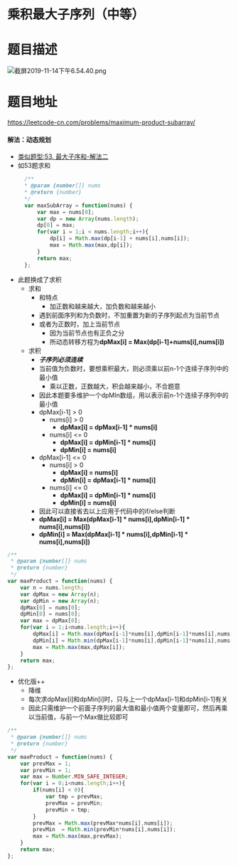# 乘积最大子序列（中等）
# 题目描述
![截屏2019-11-14下午6.54.40.png](https://pic.leetcode-cn.com/566fe93e47da7c3e422faa062564b66dbcc988be17b6b37a315c2beb1cead37b-%E6%88%AA%E5%B1%8F2019-11-14%E4%B8%8B%E5%8D%886.54.40.png)
# 题目地址
<https://leetcode-cn.com/problems/maximum-product-subarray/>
#### 解法：动态规划
+ [类似题型:53. 最大子序和-解法二](https://leetcode-cn.com/problems/maximum-subarray/solution/53-zui-da-zi-xu-he-by-alexer-660/)
+ 如53题求和
  ```javascript
    /**
    * @param {number[]} nums
    * @return {number}
    */
    var maxSubArray = function(nums) {
        var max = nums[0];
        var dp = new Array(nums.length);
        dp[0] = max;
        for(var i = 1;i < nums.length;i++){
            dp[i] = Math.max(dp[i-1] + nums[i],nums[i]);
            max = Math.max(max,dp[i]);
        }
        return max;
    };
    ``` 
+ 此题换成了求积
  + 求和
    + 和特点
      + 加正数和越来越大，加负数和越来越小
    + 遇到前面序列和为负数时，不加重置为新的子序列起点为当前节点
    + 或者为正数时，加上当前节点
      + 因为当前节点也有正负之分
      + 所动态转移方程为**dpMax[i] = Max(dp[i-1]+nums[i],nums[i])**
  + 求积
    + ***子序列必须连续***
    + 当前值为负数时，要想乘积最大，则必须乘以前n-1个连续子序列中的最小值
      + 乘以正数，正数越大，积会越来越小，不合题意
    + 因此本题要多维护一个dpMIn数组，用以表示前n-1个连续子序列中的最小值
    + dpMax[i-1] > 0 
      + nums[i] > 0
        + **dpMax[i] = dpMax[i-1] * nums[i]**
      + nums[i] <= 0
        + **dpMax[i] = dpMin[i-1] * nums[i]**
        + **dpMin[i] = nums[i]**
    + dpMax[i-1] <= 0
      + nums[i] > 0
        + **dpMax[i] = nums[i]**
        + **dpMin[i] = dpMax[i-1] * nums[i]**
      + nums[i] <= 0
        + **dpMax[i] = dpMin[i-1] * nums[i]**
        + **dpMin[i] = nums[i]**
    + 因此可以直接省去以上应用于代码中的if/else判断
    + **dpMax[i] = Max(dpMax[i-1] * nums[i],dpMin[i-1] * nums[i],nums[i])**
    + **dpMin[i] = Max(dpMax[i-1] * nums[i],dpMin[i-1] * nums[i],nums[i])**
```javascript
/**
 * @param {number[]} nums
 * @return {number}
 */
var maxProduct = function(nums) {
    var n = nums.length;
    var dpMax = new Array(n);
    var dpMin = new Array(n);
    dpMax[0] = nums[0];
    dpMin[0] = nums[0];
    var max = dpMax[0];
    for(var i = 1;i<nums.length;i++){
        dpMax[i] = Math.max(dpMax[i-1]*nums[i],dpMin[i-1]*nums[i],nums[i]);
        dpMin[i] = Math.min(dpMax[i-1]*nums[i],dpMin[i-1]*nums[i],nums[i]);
        max = Math.max(max,dpMax[i]);
    }
    return max;
};
```
+ 优化版++
  + 降维
  + 每次求dpMax[i]和dpMin[i]时，只与上一个dpMax[i-1]和dpMin[i-1]有关
  + 因此只需维护一个前面子序列的最大值和最小值两个变量即可，然后再乘以当前值，与前一个Max做比较即可
```javascript
/**
 * @param {number[]} nums
 * @return {number}
 */
var maxProduct = function(nums) {
    var prevMax = 1;
    var prevMin = 1;
    var max = Number.MIN_SAFE_INTEGER;
    for(var i = 0;i<nums.length;i++){
        if(nums[i] < 0){
            var tmp = prevMax;
            prevMax = prevMin;
            prevMin = tmp;
        }
        prevMax = Math.max(prevMax*nums[i],nums[i]);
        prevMin  = Math.min(prevMin*nums[i],nums[i]);
        max = Math.max(max,prevMax);
    }
    return max;
};
```